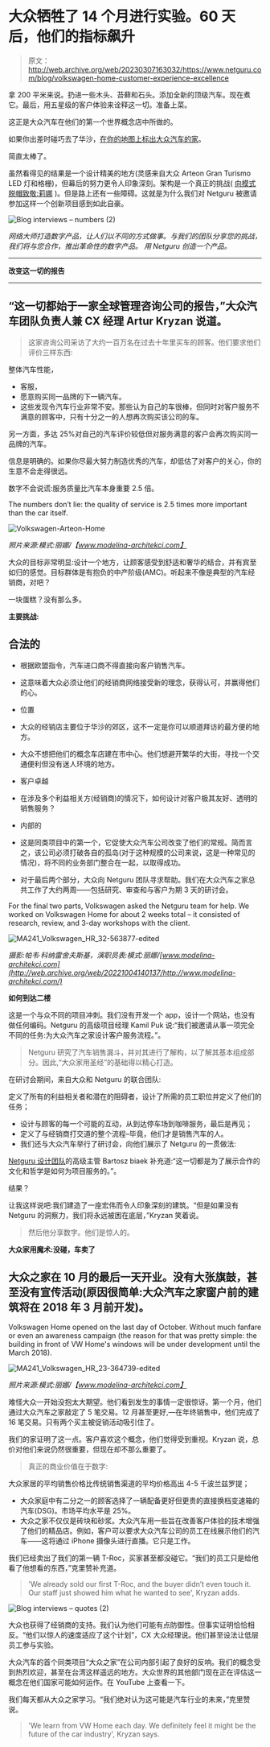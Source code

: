 # 大众牺牲了 14 个月进行实验。60 天后，他们的指标飙升

> 原文：<http://web.archive.org/web/20230307163032/https://www.netguru.com/blog/volkswagen-home-customer-experience-excellence>

 拿 200 平米来说。扔进一些木头、苔藓和石头。添加全新的顶级汽车。现在煮它。最后，用五星级的客户体验来诠释这一切。准备上菜。

这正是大众汽车在他们的第一个世界概念店中所做的。

如果你出差时碰巧去了华沙，[在你的地图上标出大众汽车的家](http://web.archive.org/web/20221004140137/https://www.google.com/url?q=https://goo.gl/maps/kpM6bCNzJ4F2&sa=D&ust=1518091574954000&usg=AFQjCNF2rL1nxsuUKoivqwdfM8w4khEudw)。

简直太棒了。

虽然看得见的结果是一个设计精美的地方(灵感来自大众 Arteon Gran Turismo LED 灯和格栅)，但幕后的努力更令人印象深刻。架构是一个真正的挑战( [向模式脱帽致敬:莉娜](http://web.archive.org/web/20221004140137/http://www.modelina-architekci.com/project/volkswagen-home/) )。但是路上还有一些障碍。这就是为什么我们对 Netguru 被邀请参加这样一个创新项目感到如此自豪。

![Blog interviews – numbers (2)](img/26849fd6424c26c9da3f9cbec6202590.png) 

*网络大师打造数字产品，让人们以不同的方式做事。与我们的团队分享您的挑战，我们将与您合作，推出革命性的数字产品。  用 Netguru 创造一个产品。*

* * *

**改变这一切的报告**

* * *

## “这一切都始于一家全球管理咨询公司的报告，”大众汽车团队负责人兼 CX 经理 Artur Kryzan 说道。

> 这家咨询公司采访了大约一百万名在过去十年里买车的顾客。他们要求他们评价三样东西:

整体汽车性能，

*   客服，
*   愿意购买同一品牌的下一辆汽车。
*   这些发现令汽车行业非常不安。那些认为自己的车很棒，但同时对客户服务不满意的顾客中，只有十分之一的人想再次购买该公司的车。

另一方面，多达 25%对自己的汽车评价较低但对服务满意的客户会再次购买同一品牌的汽车。

信息是明确的。如果你尽最大努力制造优秀的汽车，却低估了对客户的关心，你的生意不会走得很远。

数字不会说谎:服务质量比汽车本身重要 2.5 倍。

The numbers don’t lie: the quality of service is 2.5 times more important than the car itself.

![Volkswagen-Arteon-Home](img/9a516f208ebbd0f5c5f04edf803da315.png)

*照片来源:模式:丽娜/【www.modelina-architekci.com】*

大众的目标非常明显:设计一个地方，让顾客感受到舒适和奢华的结合，并有宾至如归的感觉。目标群体是有抱负的中产阶级(AMC)。听起来不像是典型的汽车经销商，对吧？

一块蛋糕？没有那么多。

**主要挑战:**

## 合法的

*   根据欧盟指令，汽车进口商不得直接向客户销售汽车。

*   这意味着大众必须让他们的经销商网络接受新的理念，获得认可，并赢得他们的心。
*   位置

*   大众的经销店主要位于华沙的郊区，这不一定是你可以顺道拜访的最方便的地方。

*   大众不想把他们的概念车店建在市中心。他们想避开繁华的大街，寻找一个交通便利但没有迷人环境的地方。
*   客户卓越

*   在涉及多个利益相关方(经销商)的情况下，如何设计对客户极其友好、透明的销售服务？

*   内部的

*   这是同类项目中的第一个，它促使大众汽车公司改变了他们的常规。简而言之，该公司必须打破各自的孤岛(对于这种规模的公司来说，这是一种常见的情况)，将不同的业务部门整合在一起，以取得成功。

*   对于最后两个部分，大众向 Netguru 团队寻求帮助。我们在大众汽车之家总共工作了大约两周——包括研究、审查和与客户为期 3 天的研讨会。

For the final two parts, Volkswagen asked the Netguru team for help. We worked on Volkswagen Home for about 2 weeks total – it consisted of research, review, and 3-day workshops with the client.

![MA241_Volkswagen_HR_32-563877-edited](img/4e41ba1185e0c67b82731727b6822c07.png)

*摄影:帕韦·科纳雷舍夫斯基，演职员表:模式:丽娜/[www.modelina-architekci.com](http://web.archive.org/web/20221004140137/http://www.modelina-architekci.com/)*

**如何到达二楼**

这是一个与众不同的项目冲刺。我们没有开发一个 app，设计一个网站，也没有做任何编码。Netguru 的高级项目经理 Kamil Puk 说:“我们被邀请从事一项完全不同的任务:为大众汽车之家设计客户服务流程。”。

> Netguru 研究了汽车销售漏斗，并对其进行了解构，以了解其基本组成部分。因此,“大众家用圣经”的基础得以精心打造。

在研讨会期间，来自大众和 Netguru 的联合团队:

定义了所有的利益相关者和潜在的阻碍者，设计了所需的员工职位并定义了他们的任务；

*   设计与顾客的每一个可能的互动，从到达停车场到咖啡服务，最后是再见；
*   定义了与经销商打交道的整个流程–毕竟，他们才是销售汽车的人。
*   我们还与大众汽车举行了研讨会，向他们展示了 Netguru 的一贯做法:

[Netguru 设计团队](/web/20221004140137/https://www.netguru.com/services/ux-design)的高级主管 Bartosz biaek 补充道:“这一切都是为了展示合作的文化和哲学是如何为项目服务的。”。

结果？

让我这样说吧:我们建造了一座宏伟而令人印象深刻的建筑。“但是如果没有 Netguru 的洞察力，我们将永远被困在底层，”Kryzan 笑着说。

> 然后他分享数字。他们是惊人的。

**大众家用魔术:没碰，车卖了**

## 大众之家在 10 月的最后一天开业。没有大张旗鼓，甚至没有宣传活动(原因很简单:大众汽车之家窗户前的建筑将在 2018 年 3 月前开发)。

Volkswagen Home opened on the last day of October. Without much fanfare or even an awareness campaign (the reason for that was pretty simple: the building in front of VW Home's windows will be under development until the March 2018).

![MA241_Volkswagen_HR_23-364739-edited](img/393a55cfa1a115c2a74626514e1f291a.png)

*照片来源:模式:丽娜/【www.modelina-architekci.com】*

难怪大众一开始没抱太大期望。他们看到发生的事情一定很惊讶。第一个月，他们通过大众汽车之家敲定了 5 笔交易。12 月甚至更好,—在年终销售中，他们完成了 16 笔交易。只有两个买主被促销活动吸引住了。

我们的家证明了这一点。客户喜欢这个概念，他们觉得受到重视。Kryzan 说，总价对他们来说仍然很重要，但现在却不那么重要了。

> 真正的商业价值在于数字:

大众家居的平均销售价格比传统销售渠道的平均价格高出 4-5 千波兰兹罗提；

*   大众家庭中有二分之一的顾客选择了一辆配备更好但更贵的直接换档变速箱的汽车(DSG)。市场平均水平是 25%。
*   大众之家不仅仅是砖块和砂浆。大众汽车用一些旨在改善客户体验的技术增强了他们的精品店。例如，客户可以要求大众汽车公司的员工在线展示他们的汽车——这将通过 iPhone 摄像头进行直播。它只是工作。

我们已经卖出了我们的第一辆 T-Roc，买家甚至都没碰它。“我们的员工只是给他看了他想看的东西，”克里赞补充道。

> 'We already sold our first T-Roc, and the buyer didn’t even touch it. Our staff just showed him what he wanted to see', Kryzan adds.

![Blog interviews – quotes (2)](img/a9d84c66c554ee13d55304e60038eaaf.png)

大众也获得了经销商的支持。我们认为他们可能有点防御性。但事实证明恰恰相反。“他们以惊人的速度适应了这个计划”，CX 大众经理说。他们甚至设法让低层员工参与实验。

大众汽车的首个同类项目“大众之家”在公司内部引起了良好的反响。我们的概念受到热烈欢迎，甚至在台湾这样遥远的地方。大众世界的其他部门现在正在评估这一概念在他们国家可能如何运作。在 YouTube 上查看一下。

我们每天都从大众之家学习。“我们绝对认为这可能是汽车行业的未来，”克里赞说。

> 'We learn from VW Home each day. We definitely feel it might be the future of the car industry', Kryzan says.